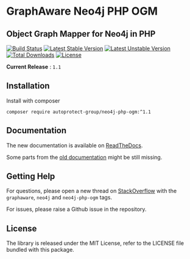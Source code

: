 # GraphAware Neo4j PHP OGM

## Object Graph Mapper for Neo4j in PHP

[![Build Status](https://travis-ci.org/autoprotect-group/neo4j-php-ogm.svg?branch=master)](https://travis-ci.org/autoprotect-group/neo4j-php-ogm)
[![Latest Stable Version](https://poser.pugx.org/autoprotect-group/neo4j-php-ogm/v/stable.svg)](https://packagist.org/packages/autoprotect-group/neo4j-php-ogm)
[![Latest Unstable Version](https://poser.pugx.org/autoprotect-group/neo4j-php-ogm/v/unstable)](https://packagist.org/packages/autoprotect-group/neo4j-php-ogm)
[![Total Downloads](https://poser.pugx.org/autoprotect-group/neo4j-php-ogm/downloads)](https://packagist.org/packages/autoprotect-group/neo4j-php-ogm)
[![License](https://poser.pugx.org/autoprotect-group/neo4j-php-ogm/license)](https://packagist.org/packages/autoprotect-group/neo4j-php-ogm)

**Current Release** : `1.1`

## Installation

Install with composer

```cli
composer require autoprotect-group/neo4j-php-ogm:^1.1
```

## Documentation

The new documentation is available on [ReadTheDocs](http://neo4j-php-ogm.readthedocs.io/en/latest/).

Some parts from the [old documentation](docs/reference/01-intro.md) might be still missing.

## Getting Help

For questions, please open a new thread on [StackOverflow](https://stackoverflow.com) with the `graphaware`, `neo4j` and `neo4j-php-ogm` tags.

For issues, please raise a Github issue in the repository.

## License

The library is released under the MIT License, refer to the LICENSE file bundled with this package.
